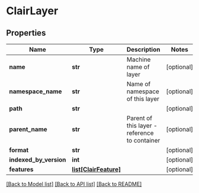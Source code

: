 # ClairLayer

## Properties
Name | Type | Description | Notes
------------ | ------------- | ------------- | -------------
**name** | **str** | Machine name of layer | [optional] 
**namespace_name** | **str** | Name of namespace of this layer | [optional] 
**path** | **str** |  | [optional] 
**parent_name** | **str** | Parent of this layer - reference to container | [optional] 
**format** | **str** |  | [optional] 
**indexed_by_version** | **int** |  | [optional] 
**features** | [**list[ClairFeature]**](ClairFeature.md) |  | [optional] 

[[Back to Model list]](../README.md#documentation-for-models) [[Back to API list]](../README.md#documentation-for-api-endpoints) [[Back to README]](../README.md)


